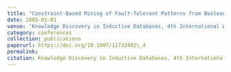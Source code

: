 ```yaml
---
title: "Constraint-Based Mining of Fault-Tolerant Patterns from Boolean Data"
date: 2005-01-01
venue: 'Knowledge Discovery in Inductive Databases, 4th International Workshop, {KDID} 2005, Porto, Portugal, October 3, 2005, Revised Selected and Invited Papers'
category: conferences
collection: publications
paperurl: https://doi.org/10.1007/11733492\_4
permalink: 
citation: Knowledge Discovery in Inductive Databases, 4th International Workshop, KDID 2005, Porto, Portugal, October 3, 2005, Revised Selected and Invited Papers.
---
```

